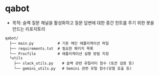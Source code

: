 # qabot

- 목적: 슬랙 질문 채널을 활성화하고 질문 답변에 대한 중간 힌트를 주기 위한 봇을 만드는 리포지토리
```
qabot/
  ├── main.py           # 기존 메인 애플리케이션 파일
  ├── requirements.txt  # 필요한 패키지 목록
  └── Procfile          # 애플리케이션 실행 방법 지정
  └utils
    ├── slack_utils.py    # 슬랙 관련 유틸리티 함수 (토큰 검증 등)
    └── gemini_utils.py   # Gemini 관련 유틸 함수(모델 호출 등)

  ```